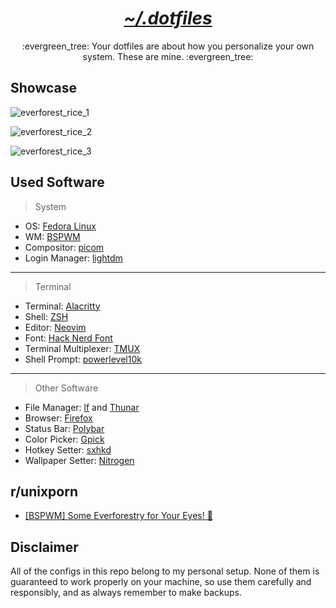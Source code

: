 <h1 align="center"><i><u>~/.dotfiles</u></i></h1>

<p align="center">:evergreen_tree: Your dotfiles are about how you personalize your own system. These are mine. :evergreen_tree:</p>

## Showcase

![everforest_rice_1](https://user-images.githubusercontent.com/86254474/232735149-7b0ee4ae-1079-4c6f-8c3f-23d785b9ab4a.png)

![everforest_rice_2](https://user-images.githubusercontent.com/86254474/230661911-271a21ce-9685-48b8-bdbe-1145f44d3495.png)

![everforest_rice_3](https://user-images.githubusercontent.com/86254474/232734949-4b1bbd70-944f-4ed5-a043-57258829f8dc.png)

## Used Software

> System
- OS: [Fedora Linux](https://getfedora.org/)
- WM: [BSPWM](https://github.com/baskerville/bspwm)
- Compositor: [picom](https://github.com/yshui/picom)
- Login Manager: [lightdm](https://github.com/canonical/lightdm)
---

> Terminal
- Terminal: [Alacritty](https://github.com/alacritty/alacritty)
- Shell: [ZSH](https://www.zsh.org/)
- Editor: [Neovim](https://github.com/neovim/neovim)
- Font: [Hack Nerd Font](https://www.nerdfonts.com/)
- Terminal Multiplexer: [TMUX](https://github.com/tmux/tmux)
- Shell Prompt: [powerlevel10k](https://github.com/romkatv/powerlevel10k)
---

> Other Software
- File Manager: [lf](https://github.com/gokcehan/lf) and [Thunar](https://docs.xfce.org/xfce/thunar/start)
- Browser: [Firefox](https://www.mozilla.org/en-US/firefox/new/)
- Status Bar: [Polybar](https://github.com/polybar/polybar)
- Color Picker: [Gpick](https://github.com/thezbyg/gpick)
- Hotkey Setter: [sxhkd](https://github.com/baskerville/sxhkd)
- Wallpaper Setter: [Nitrogen](https://github.com/l3ib/nitrogen)

## r/unixporn 
- [\[BSPWM\] Some Everforestry for Your Eyes! 🌿 ](https://www.reddit.com/r/unixporn/comments/12r56rn/bspwm_some_everforestry_for_your_eyes/) 

## Disclaimer

All of the configs in this repo belong to my personal setup. None of them is guaranteed to work properly on your machine, so use them carefully and responsibly, and as always remember to make backups.
